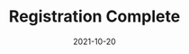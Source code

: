 ---
layout: blocks
title: Registration Complete
date: 2021-10-20
primary_color: '#221f20'
page_sections:
  - block: hero-1
    headline: <strong>Registration complete!</strong>
    content:
        <strong>Read the confirmation email for important instructions.</strong> <br><br>
        Things to remember... <br>
        1. Join the private group (invite in email) by Friday, June 3. <br>
        2. Submit your first check-in by <strong>Sunday, June 5</strong>.<br>
        3. Email us at team@themoai.org if you have any questions.<br>
---